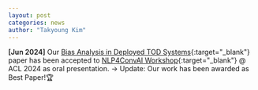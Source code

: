 ```yaml
---
layout: post
categories: news
author: "Takyoung Kim"
---
```


<strong style="font-weight:600">[Jun 2024]</strong> Our [Bias Analysis in Deployed TOD Systems](https://arxiv.org/abs/2305.13857){:target="_blank"} paper has been accepted to [NLP4ConvAI Workshop](https://sites.google.com/view/6thnlp4convai){:target="_blank"} @ ACL 2024 as oral presentation. → Update: Our work has been awarded as Best Paper!🏆